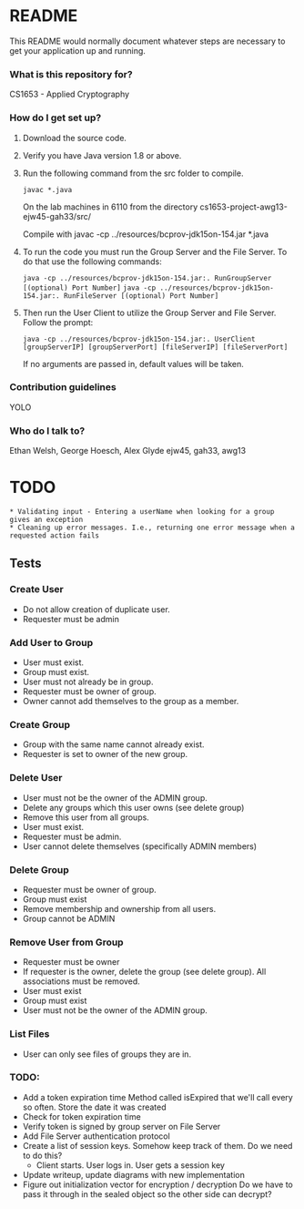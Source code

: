 # README #

This README would normally document whatever steps are necessary to get your application up and running.

### What is this repository for? ###

CS1653 - Applied Cryptography

### How do I get set up? ###

1. Download the source code.
2. Verify you have Java version 1.8 or above.
3. Run the following command from the src folder to compile.

    ``` javac *.java ```

    On the lab machines in 6110 from the directory cs1653-project-awg13-ejw45-gah33/src/

	Compile with
	javac -cp ../resources/bcprov-jdk15on-154.jar *.java

4. To run the code you must run the Group Server and the File Server. To do that use the following commands:

	``` java -cp ../resources/bcprov-jdk15on-154.jar:. RunGroupServer [(optional) Port Number] ```
	``` java -cp ../resources/bcprov-jdk15on-154.jar:. RunFileServer [(optional) Port Number] ```

5. Then run the User Client to utilize the Group Server and File Server. Follow the prompt:

	``` java -cp ../resources/bcprov-jdk15on-154.jar:. UserClient [groupServerIP] [groupServerPort] [fileServerIP] [fileServerPort] ```

    If no arguments are passed in, default values will be taken.

### Contribution guidelines ###

YOLO

### Who do I talk to? ###

Ethan Welsh, George Hoesch, Alex Glyde
ejw45, gah33, awg13

# TODO
    * Validating input - Entering a userName when looking for a group gives an exception
    * Cleaning up error messages. I.e., returning one error message when a requested action fails

## Tests

### Create User
- Do not allow creation of duplicate user.
- Requester must be admin

### Add User to Group
- User must exist.
- Group must exist.
- User must not already be in group.
- Requester must be owner of group.
- Owner cannot add themselves to the group as a member.

### Create Group
- Group with the same name cannot already exist.
- Requester is set to owner of the new group.

### Delete User
- User must not be the owner of the ADMIN group.
- Delete any groups which this user owns (see delete group)
- Remove this user from all groups.
- User must exist.
- Requester must be admin.
- User cannot delete themselves (specifically ADMIN members)

### Delete Group
- Requester must be owner of group.
- Group must exist
- Remove membership and ownership from all users.
- Group cannot be ADMIN

### Remove User from Group
- Requester must be owner
- If requester is the owner, delete the group (see delete group). All associations must be removed.
- User must exist
- Group must exist
- User must not be the owner of the ADMIN group.

### List Files
- User can only see files of groups they are in.

### TODO:
* Add a token expiration time
    Method called isExpired that we'll call every so often. Store the date it was created
* Check for token expiration time
* Verify token is signed by group server on File Server
* Add File Server authentication protocol
* Create a list of session keys. Somehow keep track of them. Do we need to do this?
    * Client starts. User logs in. User gets a session key
* Update writeup, update diagrams with new implementation
* Figure out initialization vector for encryption / decryption
	Do we have to pass it through in the sealed object so the other side can decrypt?
